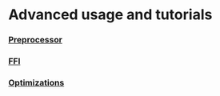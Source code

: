 # Advanced usage and tutorials


### [Preprocessor](./preprocessor.md)
### [FFI](./ffi.md)
### [Optimizations](./optimizations.md)
